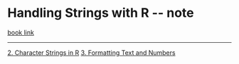# Handling Strings with R -- note
[book link](https://www.gastonsanchez.com/r4strings/)

---

[2. Character Strings in R](https://chestnut123tw.github.io/R_workshop/html/R_workshop_2_character_string.html)
[3. Formatting Text and Numbers](https://chestnut123tw.github.io/R_workshop/html/R_workshop_3_Formatting_Text_and_Numbers.html)
